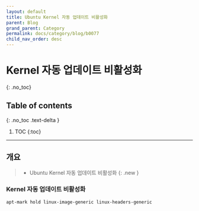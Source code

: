 ```yaml
---
layout: default
title: Ubuntu Kernel 자동 업데이트 비활성화
parent: Blog
grand_parent: Category
permalink: docs/category/blog/b0077
child_nav_order: desc
---
```

# Kernel 자동 업데이트 비활성화
{: .no_toc}

## Table of contents
{: .no_toc .text-delta }

1. TOC
{:toc}

---
## 개요

> - Ubuntu Kernel 자동 업데이트 비활성화
{: .new }

### Kernel 자동 업데이트 비활성화

```bash
apt-mark hold linux-image-generic linux-headers-generic
```
